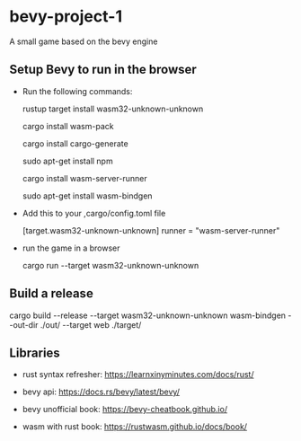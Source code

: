 # bevy-project-1 #
A small game based on the bevy engine

## Setup Bevy to run in the browser ##

- Run the following commands:

    rustup target install wasm32-unknown-unknown

    cargo install wasm-pack

    cargo install cargo-generate

    sudo apt-get install npm

    cargo install wasm-server-runner

    sudo apt-get install wasm-bindgen

- Add this to your ,cargo/config.toml file

    [target.wasm32-unknown-unknown]
    runner = "wasm-server-runner"

- run the game in a browser

    cargo run --target wasm32-unknown-unknown

## Build a release ##

cargo build --release --target wasm32-unknown-unknown
wasm-bindgen --out-dir ./out/ --target web ./target/

## Libraries ##

- rust syntax refresher: https://learnxinyminutes.com/docs/rust/

- bevy api: https://docs.rs/bevy/latest/bevy/

- bevy unofficial book: https://bevy-cheatbook.github.io/

- wasm with rust book: https://rustwasm.github.io/docs/book/
